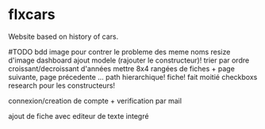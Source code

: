 # flxcars
Website based on history of cars.


#TODO
bdd image pour contrer le probleme des meme noms
resize d'image
dashboard ajout modele (rajouter le constructeur)!
trier par ordre croissant/decroissant d'années
mettre 8x4 rangées de fiches + page suivante, page précedente ...
path hierarchique!
fiche! fait moitié
checkboxs research pour les constructeurs!

connexion/creation de compte + verification par mail

ajout de fiche avec editeur de texte integré